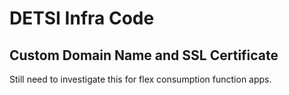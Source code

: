 # DETSI Infra Code

## Custom Domain Name and SSL Certificate

Still need to investigate this for flex consumption function apps.
